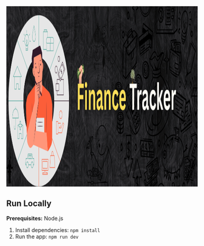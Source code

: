 <div align="center">
<img width="1200" height="475" alt="GHBanner" src="./images/banner.png" />
</div>



## Run Locally

**Prerequisites:**  Node.js


1. Install dependencies:
   `npm install`
2. Run the app:
   `npm run dev`
